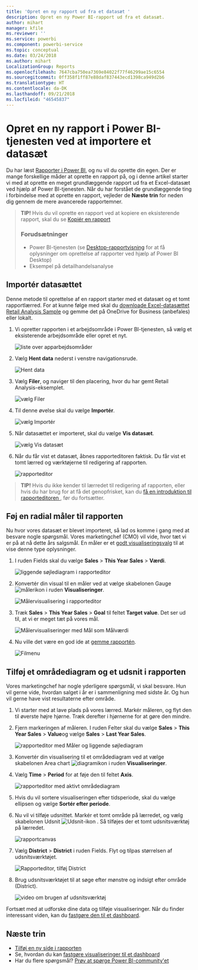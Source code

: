 ```yaml
---
title: 'Opret en ny rapport ud fra et datasæt '
description: Opret en ny Power BI-rapport ud fra et datasæt.
author: mihart
manager: kfile
ms.reviewer: ''
ms.service: powerbi
ms.component: powerbi-service
ms.topic: conceptual
ms.date: 03/24/2018
ms.author: mihart
LocalizationGroup: Reports
ms.openlocfilehash: 7647cba750ea7369e84022f77f46299ae15c6554
ms.sourcegitcommit: 0ff358f1ff87e88daf837443ecd1398ca949d2b6
ms.translationtype: HT
ms.contentlocale: da-DK
ms.lasthandoff: 09/21/2018
ms.locfileid: "46545837"
---
```

# <a name="create-a-new-report-in-power-bi-service-by-importing-a-dataset"></a>Opret en ny rapport i Power BI-tjenesten ved at importere et datasæt
Du har læst [Rapporter i Power BI](consumer/end-user-reports.md), og nu vil du oprette din egen. Der er mange forskellige måder at oprette en rapport på, og i denne artikel starter vi med at oprette en meget grundlæggende rapport ud fra et Excel-datasæt ved hjælp af Power BI-tjenesten. Når du har forstået de grundlæggende ting i forbindelse med at oprette en rapport, vejleder de **Næste trin** for neden dig gennem de mere avancerede rapportemner.  

> **TIP!** Hvis du vil oprette en rapport ved at kopiere en eksisterende rapport, skal du se [Kopiér en rapport](power-bi-report-copy.md)
> 
> ### <a name="prerequisites"></a>Forudsætninger
> - Power BI-tjenesten (se [Desktop-rapportvisning](desktop-report-view.md) for at få oplysninger om oprettelse af rapporter ved hjælp af Power BI Desktop)  
> - Eksempel på detailhandelsanalyse

## <a name="import-the-dataset"></a>Importér datasættet
Denne metode til oprettelse af en rapport starter med et datasæt og et tomt rapportlærred. For at kunne følge med skal du [downloade Excel-datasættet Retail Analysis Sample](http://go.microsoft.com/fwlink/?LinkId=529778) og gemme det på OneDrive for Business (anbefales) eller lokalt.

1. Vi opretter rapporten i et arbejdsområde i Power BI-tjenesten, så vælg et eksisterende arbejdsområde eller opret et nyt.
   
   ![liste over apparbejdsområder](media/service-report-create-new/power-bi-workspaces2.png)
2. Vælg **Hent data** nederst i venstre navigationsrude.
   
   ![Hent data](media/service-report-create-new/power-bi-get-data3.png)
3. Vælg **Filer**, og naviger til den placering, hvor du har gemt Retail Analysis-eksemplet.
   
    ![vælg Filer](media/service-report-create-new/power-bi-select-files.png)
4. Til denne øvelse skal du vælge **Importér**.
   
   ![vælg Importér](media/service-report-create-new/power-bi-import.png)
5. Når datasættet er importeret, skal du vælge **Vis datasæt**.
   
   ![vælg Vis datasæt](media/service-report-create-new/power-bi-view-dataset.png)
6. Når du får vist et datasæt, åbnes rapporteditoren faktisk.  Du får vist et tomt lærred og værktøjerne til redigering af rapporten.
   
   ![rapporteditor](media/service-report-create-new/power-bi-blank-report.png)

> **TIP!** Hvis du ikke kender til lærredet til redigering af rapporten, eller hvis du har brug for at få det genopfrisket, kan du [få en introduktion til rapporteditoren ](service-the-report-editor-take-a-tour.md), før du fortsætter.
> 
> 

## <a name="add-a-radial-gauge-to-the-report"></a>Føj en radial måler til rapporten
Nu hvor vores datasæt er blevet importeret, så lad os komme i gang med at besvare nogle spørgsmål.  Vores marketingchef (CMO) vil vide, hvor tæt vi er på at nå dette års salgsmål. En måler er et [godt visualiseringsvalg](visuals/power-bi-report-visualizations.md) til at vise denne type oplysninger.

1. I ruden Fields skal du vælge **Sales** > **This Year Sales** > **Værdi**.
   
    ![liggende søjlediagram i rapporteditor](media/service-report-create-new/power-bi-report-step1.png)
2. Konvertér din visual til en måler ved at vælge skabelonen Gauge ![ målerikon](media/service-report-create-new/powerbi-gauge-icon.png) i ruden **Visualiseringer**.
   
    ![Målervisualisering i rapporteditor](media/service-report-create-new/power-bi-report-step2.png)
3. Træk **Sales** > **This Year Sales** > **Goal** til feltet **Target value**. Det ser ud til, at vi er meget tæt på vores mål.
   
    ![Målervisualiseringer med Mål som Målværdi](media/service-report-create-new/power-bi-report-step3.png)
4. Nu ville det være en god ide at [gemme rapportén](service-report-save.md).
   
   ![Filmenu](media/service-report-create-new/powerbi-save.png)

## <a name="add-an-area-chart-and-slicer-to-the-report"></a>Tilføj et områdediagram og et udsnit i rapporten
Vores marketingchef har nogle yderligere spørgsmål, vi skal besvare. Hun vil gerne vide, hvordan salget i år er i sammenligning med sidste år. Og hun vil gerne have vist resultaterne efter område.

1. Vi starter med at lave plads på vores lærred. Markér måleren, og flyt den til øverste højre hjørne. Træk derefter i hjørnerne for at gøre den mindre.
2. Fjern markeringen af måleren. I ruden Felter skal du vælge **Sales** > **This Year Sales** > **Value**og vælge **Sales** > **Last Year Sales**.
   
    ![rapporteditor med Måler og liggende søjlediagram](media/service-report-create-new/power-bi-report-step4.png)
3. Konvertér din visualisering til et områdediagram ved at vælge skabelonen Area chart ![diagramikon](media/service-report-create-new/power-bi-areachart-icon.png) i ruden **Visualiseringer**.
4. Vælg **Time** > **Period** for at føje den til feltet **Axis**.
   
    ![rapporteditor med aktivt områdediagram](media/service-report-create-new/power-bi-report-step5.png)
5. Hvis du vil sortere visualiseringen efter tidsperiode, skal du vælge ellipsen og vælge **Sortér efter periode**.
6. Nu vil vi tilføje udsnittet. Markér et tomt område på lærredet, og vælg skabelonen Udsnit ![Udsnit-ikon](media/service-report-create-new/power-bi-slicer-icon.png)    . Så tilføjes der et tomt udsnitsværktøj på lærredet.
   
    ![rapportcanvas](media/service-report-create-new/power-bi-report-step6.png)    
7. Vælg **District** > **District** i ruden Fields. Flyt og tilpas størrelsen af udsnitsværktøjet.
   
    ![Rapporteditor, tilføj District](media/service-report-create-new/power-bi-report-step7.png)  
8. Brug udsnitsværktøjet til at søge efter mønstre og indsigt efter område (District).
   
   ![video om brugen af udsnitsværktøj](media/service-report-create-new/power-bi-slicer-video2.gif)  

Fortsæt med at udforske dine data og tilføje visualiseringer. Når du finder interessant viden, kan du [fastgøre den til et dashboard](service-dashboard-pin-tile-from-report.md).

## <a name="next-steps"></a>Næste trin
* [Tilføj en ny side i rapporten](power-bi-report-add-page.md)  
* Se, hvordan du kan [fastgøre visualiseringer til et dashboard](service-dashboard-pin-tile-from-report.md)   
* Har du flere spørgsmål? [Prøv at spørge Power BI-community'et](http://community.powerbi.com/)

